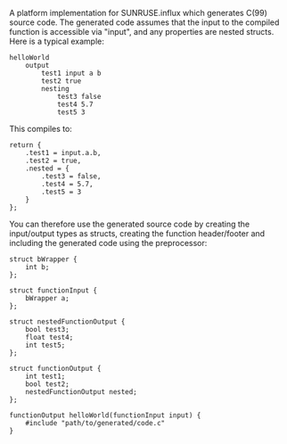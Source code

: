 A platform implementation for SUNRUSE.influx which generates C(99) source code.  The generated code assumes that the input to the compiled function is accessible via "input", and any properties are nested structs.  Here is a typical example:

    helloWorld
	    output 
			test1 input a b
			test2 true
			nesting
				test3 false
				test4 5.7
				test5 3
				
This compiles to:

    return {
		.test1 = input.a.b,
		.test2 = true,
		.nested = {
			.test3 = false,
			.test4 = 5.7,
			.test5 = 3
		}
	};
	
You can therefore use the generated source code by creating the input/output types as structs, creating the function header/footer and including the generated code using the preprocessor:

	struct bWrapper {
		int b;
	};

	struct functionInput {
		bWrapper a;
	};

	struct nestedFunctionOutput {
		bool test3;
		float test4;
		int test5;
	};

	struct functionOutput {
		int test1;
		bool test2;
		nestedFunctionOutput nested;
	};

	functionOutput helloWorld(functionInput input) {
		#include "path/to/generated/code.c"
	}
